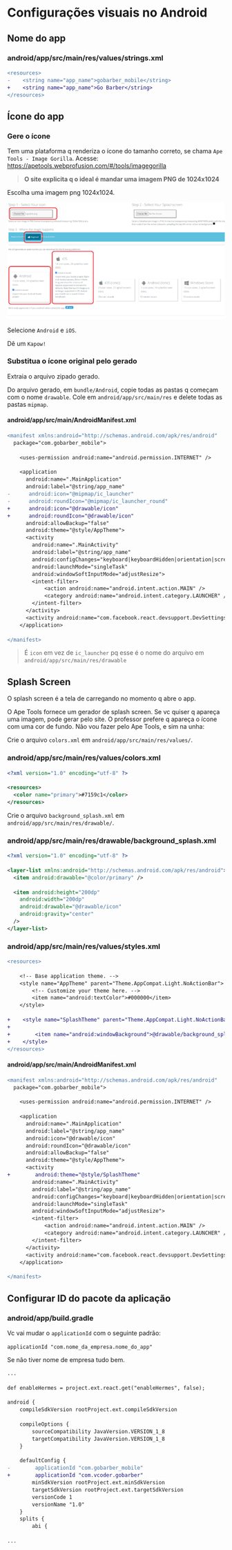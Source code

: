 # Configurações visuais no Android

## Nome do app

### android/app/src/main/res/values/strings.xml

```diff
<resources>
-    <string name="app_name">gobarber_mobile</string>
+    <string name="app_name">Go Barber</string>
</resources>
```

## Ícone do app

### Gere o ícone

Tem uma plataforma q renderiza o ícone do tamanho correto, se chama
`Ape Tools - Image Gorilla`.
Acesse: <https://apetools.webprofusion.com/#/tools/imagegorilla>

> **O site explicita q o ideal é mandar uma imagem PNG de 1024x1024**

Escolha uma imagem png 1024x1024.

![fig4](fig4.png)

Selecione `Android` e `iOS`.

Dê um `Kapow!`

### Substitua o ícone original pelo gerado

Extraia o arquivo zipado gerado.

Do arquivo gerado, em `bundle/Android`, copie todas as pastas q começam com o
nome `drawable`. Cole em `android/app/src/main/res` e delete todas as pastas
`mipmap`.

#### android/app/src/main/AndroidManifest.xml

```diff
<manifest xmlns:android="http://schemas.android.com/apk/res/android"
  package="com.gobarber_mobile">

    <uses-permission android:name="android.permission.INTERNET" />

    <application
      android:name=".MainApplication"
      android:label="@string/app_name"
-      android:icon="@mipmap/ic_launcher"
-      android:roundIcon="@mipmap/ic_launcher_round"
+      android:icon="@drawable/icon"
+      android:roundIcon="@drawable/icon"
      android:allowBackup="false"
      android:theme="@style/AppTheme">
      <activity
        android:name=".MainActivity"
        android:label="@string/app_name"
        android:configChanges="keyboard|keyboardHidden|orientation|screenSize|uiMode"
        android:launchMode="singleTask"
        android:windowSoftInputMode="adjustResize">
        <intent-filter>
            <action android:name="android.intent.action.MAIN" />
            <category android:name="android.intent.category.LAUNCHER" />
        </intent-filter>
      </activity>
      <activity android:name="com.facebook.react.devsupport.DevSettingsActivity" />
    </application>

</manifest>
```

> É `icon` em vez de `ic_launcher` pq esse é o nome do arquivo em
> `android/app/src/main/res/drawable`

## Splash Screen

O splash screen é a tela de carregando no momento q abre o app.

O Ape Tools fornece um gerador de splash screen. Se vc quiser q apareça uma
imagem, pode gerar pelo site. O professor prefere q apareça o ícone com uma cor
de fundo. Não vou fazer pelo Ape Tools, e sim na unha:

Crie o arquivo `colors.xml` em `android/app/src/main/res/values/`.

### android/app/src/main/res/values/colors.xml

```xml
<?xml version="1.0" encoding="utf-8" ?>

<resources>
  <color name="primary">#7159c1</color>
</resources>
```

Crie o arquivo `background_splash.xml` em `android/app/src/main/res/drawable/`.

### android/app/src/main/res/drawable/background_splash.xml

```xml
<?xml version="1.0" encoding="utf-8" ?>

<layer-list xmlns:android="http://schemas.android.com/apk/res/android">
  <item android:drawable="@color/primary" />

  <item android:height="200dp"
    android:width="200dp"
    android:drawable="@drawable/icon"
    android:gravity="center"
  />
</layer-list>
```

### android/app/src/main/res/values/styles.xml

```diff
<resources>

    <!-- Base application theme. -->
    <style name="AppTheme" parent="Theme.AppCompat.Light.NoActionBar">
        <!-- Customize your theme here. -->
        <item name="android:textColor">#000000</item>
    </style>

+    <style name="SplashTheme" parent="Theme.AppCompat.Light.NoActionBar">
+
+        <item name="android:windowBackground">@drawable/background_splash</item>
+    </style>
</resources>
```

#### android/app/src/main/AndroidManifest.xml

```diff
<manifest xmlns:android="http://schemas.android.com/apk/res/android"
  package="com.gobarber_mobile">

    <uses-permission android:name="android.permission.INTERNET" />

    <application
      android:name=".MainApplication"
      android:label="@string/app_name"
      android:icon="@drawable/icon"
      android:roundIcon="@drawable/icon"
      android:allowBackup="false"
      android:theme="@style/AppTheme">
      <activity
+        android:theme="@style/SplashTheme"
        android:name=".MainActivity"
        android:label="@string/app_name"
        android:configChanges="keyboard|keyboardHidden|orientation|screenSize|uiMode"
        android:launchMode="singleTask"
        android:windowSoftInputMode="adjustResize">
        <intent-filter>
            <action android:name="android.intent.action.MAIN" />
            <category android:name="android.intent.category.LAUNCHER" />
        </intent-filter>
      </activity>
      <activity android:name="com.facebook.react.devsupport.DevSettingsActivity" />
    </application>

</manifest>
```

## Configurar ID do pacote da aplicação

### android/app/build.gradle

Vc vai mudar o `applicationId` com o seguinte padrão:

`applicationId "com.nome_da_empresa.nome_do_app"`

Se não tiver nome de empresa tudo bem.

```diff
...

def enableHermes = project.ext.react.get("enableHermes", false);

android {
    compileSdkVersion rootProject.ext.compileSdkVersion

    compileOptions {
        sourceCompatibility JavaVersion.VERSION_1_8
        targetCompatibility JavaVersion.VERSION_1_8
    }

    defaultConfig {
-        applicationId "com.gobarber_mobile"
+        applicationId "com.vcoder.gobarber"
        minSdkVersion rootProject.ext.minSdkVersion
        targetSdkVersion rootProject.ext.targetSdkVersion
        versionCode 1
        versionName "1.0"
    }
    splits {
        abi {

...
```

